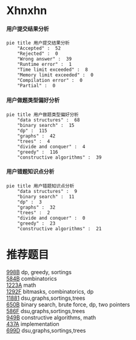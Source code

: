 # Xhnxhn

<!-- tabs:start -->



#### **用户提交结果分析**

```mermaid
pie title 用户提交结果分析
    "Accepted" :  52
    "Rejected" :  0
    "Wrong answer" :  39
    "Runtime error" :  1
    "Time limit exceeded" :  8
    "Memory limit exceeded" :  0
    "Compilation error" :  0
    "Partial" :  0
```

#### **用户做题类型偏好分析**

```mermaid
pie title 用户做题类型偏好分析
    "data structures" :  68
    "binary search" :  15
    "dp" :  115
    "graphs" :  42
    "trees" :  4
    "divide and conquer" :  4
    "greedy" :  116
    "constructive algorithms" :  39
```
#### **用户错题知识点分析**

```mermaid
pie title 用户错题知识点分析
    "data structures" :  9
    "binary search" :  11
    "dp" :  3
    "graphs" :  32
    "trees" :  2
    "divide and conquer" :  0
    "greedy" :  23
    "constructive algorithms" :  21
```



<!-- tabs:end -->
# 推荐题目
[998B](https://codeforces.com/contest/998/problem/B)		dp,
                        greedy,
                        sortings		  
[584B](https://codeforces.com/contest/584/problem/B)		combinatorics		  
[1223A](https://codeforces.com/contest/1223/problem/A)		math		  
[1292F](https://codeforces.com/contest/1292/problem/F)		bitmasks,
                        combinatorics,
                        dp		  
[11881](https://codeforces.com/contest/1188/problem/1)		dsu,graphs,sortings,trees		  
[650B](https://codeforces.com/contest/650/problem/B)		binary search,
                        brute force,
                        dp,
                        two pointers		  
[586F](https://codeforces.com/contest/586/problem/F)		dsu,graphs,sortings,trees		  
[949B](https://codeforces.com/contest/949/problem/B)		constructive algorithms,
                        math		  
[437A](https://codeforces.com/contest/437/problem/A)		implementation		  
[699D](https://codeforces.com/contest/699/problem/D)		dsu,graphs,sortings,trees		  

